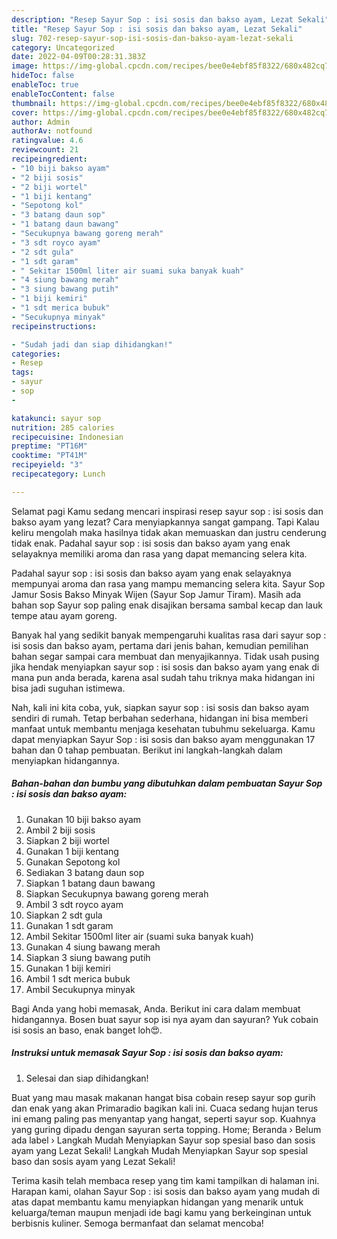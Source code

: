 ```yaml
---
description: "Resep Sayur Sop : isi sosis dan bakso ayam, Lezat Sekali"
title: "Resep Sayur Sop : isi sosis dan bakso ayam, Lezat Sekali"
slug: 702-resep-sayur-sop-isi-sosis-dan-bakso-ayam-lezat-sekali
category: Uncategorized
date: 2022-04-09T00:28:31.383Z
image: https://img-global.cpcdn.com/recipes/bee0e4ebf85f8322/680x482cq70/sayur-sop-isi-sosis-dan-bakso-ayam-foto-resep-utama.jpg
hideToc: false
enableToc: true
enableTocContent: false
thumbnail: https://img-global.cpcdn.com/recipes/bee0e4ebf85f8322/680x482cq70/sayur-sop-isi-sosis-dan-bakso-ayam-foto-resep-utama.jpg
cover: https://img-global.cpcdn.com/recipes/bee0e4ebf85f8322/680x482cq70/sayur-sop-isi-sosis-dan-bakso-ayam-foto-resep-utama.jpg
author: Admin
authorAv: notfound
ratingvalue: 4.6
reviewcount: 21
recipeingredient:
- "10 biji bakso ayam"
- "2 biji sosis"
- "2 biji wortel"
- "1 biji kentang"
- "Sepotong kol"
- "3 batang daun sop"
- "1 batang daun bawang"
- "Secukupnya bawang goreng merah"
- "3 sdt royco ayam"
- "2 sdt gula"
- "1 sdt garam"
- " Sekitar 1500ml liter air suami suka banyak kuah"
- "4 siung bawang merah"
- "3 siung bawang putih"
- "1 biji kemiri"
- "1 sdt merica bubuk"
- "Secukupnya minyak"
recipeinstructions:

- "Sudah jadi dan siap dihidangkan!"
categories:
- Resep
tags:
- sayur
- sop
- 

katakunci: sayur sop  
nutrition: 285 calories
recipecuisine: Indonesian
preptime: "PT16M"
cooktime: "PT41M"
recipeyield: "3"
recipecategory: Lunch

---
```



Selamat pagi Kamu sedang mencari inspirasi resep sayur sop : isi sosis dan bakso ayam yang lezat? Cara menyiapkannya sangat gampang. Tapi Kalau keliru mengolah maka hasilnya tidak akan memuaskan dan justru cenderung tidak enak. Padahal sayur sop : isi sosis dan bakso ayam yang enak selayaknya memiliki aroma dan rasa yang dapat memancing selera kita.


Padahal sayur sop : isi sosis dan bakso ayam yang enak selayaknya mempunyai aroma dan rasa yang mampu memancing selera kita. Sayur Sop Jamur Sosis Bakso Minyak Wijen (Sayur Sop Jamur Tiram). Masih ada bahan sop Sayur sop paling enak disajikan bersama sambal kecap dan lauk tempe atau ayam goreng.

Banyak hal yang sedikit banyak mempengaruhi kualitas rasa dari sayur sop : isi sosis dan bakso ayam, pertama dari jenis bahan, kemudian pemilihan bahan segar sampai cara membuat dan menyajikannya. Tidak usah pusing jika hendak menyiapkan sayur sop : isi sosis dan bakso ayam yang enak di mana pun anda berada, karena asal sudah tahu triknya maka hidangan ini bisa jadi suguhan istimewa.


Nah, kali ini kita coba, yuk, siapkan sayur sop : isi sosis dan bakso ayam sendiri di rumah. Tetap berbahan sederhana, hidangan ini bisa memberi manfaat untuk membantu menjaga kesehatan tubuhmu sekeluarga. Kamu dapat menyiapkan Sayur Sop : isi sosis dan bakso ayam menggunakan 17 bahan dan 0 tahap pembuatan. Berikut ini langkah-langkah dalam menyiapkan hidangannya.

<!--inarticleads1-->

##### Bahan-bahan dan bumbu yang dibutuhkan dalam pembuatan Sayur Sop : isi sosis dan bakso ayam:

1. Gunakan 10 biji bakso ayam
1. Ambil 2 biji sosis
1. Siapkan 2 biji wortel
1. Gunakan 1 biji kentang
1. Gunakan Sepotong kol
1. Sediakan 3 batang daun sop
1. Siapkan 1 batang daun bawang
1. Siapkan Secukupnya bawang goreng merah
1. Ambil 3 sdt royco ayam
1. Siapkan 2 sdt gula
1. Gunakan 1 sdt garam
1. Ambil  Sekitar 1500ml liter air (suami suka banyak kuah)
1. Gunakan 4 siung bawang merah
1. Siapkan 3 siung bawang putih
1. Gunakan 1 biji kemiri
1. Ambil 1 sdt merica bubuk
1. Ambil Secukupnya minyak


Bagi Anda yang hobi memasak, Anda. Berikut ini cara dalam membuat hidangannya. Bosen buat sayur sop isi nya ayam dan sayuran? Yuk cobain isi sosis an baso, enak banget loh😍. 

<!--inarticleads2-->

##### Instruksi untuk memasak Sayur Sop : isi sosis dan bakso ayam:


1. Selesai dan siap dihidangkan!

Buat yang mau masak makanan hangat bisa cobain resep sayur sop gurih dan enak yang akan Primaradio bagikan kali ini. Cuaca sedang hujan terus ini emang paling pas menyantap yang hangat, seperti sayur sop. Kuahnya yang guring dipadu dengan sayuran serta topping. Home; Beranda › Belum ada label › Langkah Mudah Menyiapkan Sayur sop spesial baso dan sosis ayam yang Lezat Sekali! Langkah Mudah Menyiapkan Sayur sop spesial baso dan sosis ayam yang Lezat Sekali! 

Terima kasih telah membaca resep yang tim kami tampilkan di halaman ini. Harapan kami, olahan Sayur Sop : isi sosis dan bakso ayam yang mudah di atas dapat membantu kamu menyiapkan hidangan yang menarik untuk keluarga/teman maupun menjadi ide bagi kamu yang berkeinginan untuk berbisnis kuliner. Semoga bermanfaat dan selamat mencoba!
